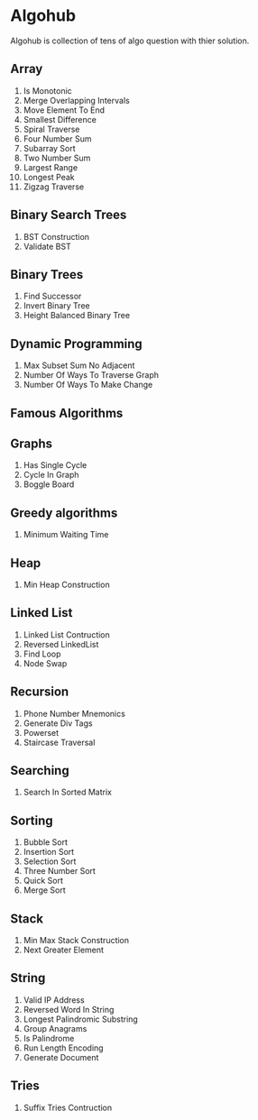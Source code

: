 # Algohub 
Algohub is collection of tens of algo question with thier solution. 

## Array
1. Is Monotonic
2. Merge Overlapping Intervals
3. Move Element To End
4. Smallest Difference
5. Spiral Traverse
6. Four Number Sum
7. Subarray Sort
8. Two Number Sum
9. Largest Range
10. Longest Peak
11. Zigzag Traverse

## Binary Search Trees
1. BST Construction
2. Validate BST

## Binary Trees
1. Find Successor
2. Invert Binary Tree
3. Height Balanced Binary Tree

## Dynamic Programming
1. Max Subset Sum No Adjacent
2. Number Of Ways To Traverse Graph
3. Number Of Ways To Make Change

## Famous Algorithms

## Graphs
1. Has Single Cycle
2. Cycle In Graph
3. Boggle Board

## Greedy algorithms
1. Minimum Waiting Time

## Heap
1. Min Heap Construction

## Linked List
1. Linked List Contruction
2. Reversed LinkedList
3. Find Loop
4. Node Swap

## Recursion
1. Phone Number Mnemonics
2. Generate Div Tags
3. Powerset
4. Staircase Traversal

## Searching
1. Search In Sorted Matrix

## Sorting
1. Bubble Sort
2. Insertion Sort
3. Selection Sort
4. Three Number Sort
5. Quick Sort
6. Merge Sort

## Stack
1. Min Max Stack Construction
2. Next Greater Element

## String
1. Valid IP Address
2. Reversed Word In String
3. Longest Palindromic Substring
4. Group Anagrams
5. Is Palindrome
6. Run Length Encoding
7. Generate Document

## Tries
1. Suffix Tries Contruction
